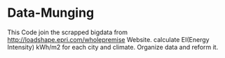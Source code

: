 # Data-Munging
This Code join the scrapped bigdata from http://loadshape.epri.com/wholepremise Website.
calculate EI(Energy Intensity) kWh/m2 for each city and climate.
Organize data and reform it.
